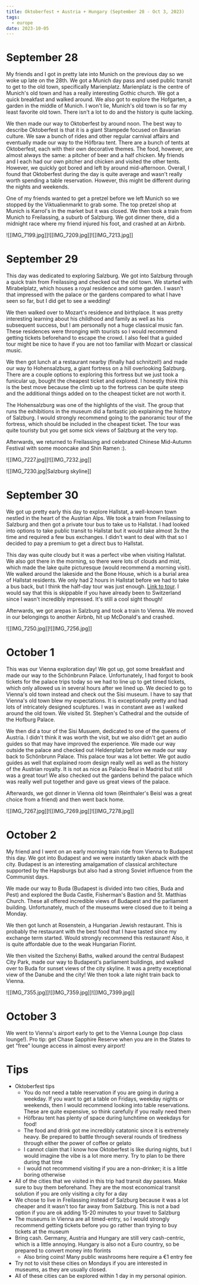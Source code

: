 ```yaml
---
title: Oktoberfest + Austria + Hungary (September 28 - Oct 3, 2023)
tags:
  - europe
date: 2023-10-05
---
```

# September 28

My friends and I got in pretty late into Munich on the previous day so we woke up late on the 28th. We got a Munich day pass and used public transit to get to the old town, specifically Marienplatz. Marienplatz is the centre of Munich's old town and has a really interesting Gothic church. We got a quick breakfast and walked around. We also got to explore the Hofgarten, a garden in the middle of Munich. I won't lie, Munich's old town is so far my least favorite old town. There isn't a lot to do and the history is quite lacking.

We then made our way to Oktoberfest by around noon. The best way to describe Oktoberfest is that it is a giant Stampede focused on Bavarian culture. We saw a bunch of rides and other regular carnival affairs and eventually made our way to the Höfbrau tent. There are a bunch of tents at Oktoberfest, each with their own decorative themes. The food, however, are almost always the same: a pitcher of beer and a half chicken. My friends and I each had our own pitcher and chicken and visited the other tents. However, we quickly got bored and left by around mid-afternoon. Overall, I found that Oktoberfest during the day is quite average and wasn't really worth spending a table reservation. However, this might be different during the nights and weekends.

One of my friends wanted to get a pretzel before we left Munich so we stopped by the Viktualienmarkt to grab some. The top pretzel shop at Munich is Karrol's in the market but it was closed. We then took a train from Munich to Freilassing, a suburb of Salzburg. We got dinner there, did a midnight race where my friend injured his foot, and crashed at an Airbnb.

![[IMG_7199.jpg]]![[IMG_7209.jpg]]![[IMG_7213.jpg]]

# September 29

This day was dedicated to exploring Salzburg. We got into Salzburg through a quick train from Freilassing and checked out the old town. We started with Mirabelplatz, which houses a royal residence and some garden. I wasn't that impressed with the palace or the gardens compared to what I have seen so far, but I did get to see a wedding!

We then walked over to Mozart's residence and birthplace. It was pretty interesting learning about his childhood and family as well as his subsequent success, but I am personally not a huge classical music fan. These residences were thronging with tourists so I would recommend getting tickets beforehand to escape the crowd. I also feel that a guided tour might be nice to have if you are not too familiar with Mozart or classical music.

We then got lunch at a restaurant nearby (finally had schnitzel!) and made our way to Hohensalzburg, a giant fortress on a hill overlooking Salzburg. There are a couple options to exploring this fortress but we just took a funicular up, bought the cheapest ticket and explored. I honestly think this is the best move because the climb up to the fortress can be quite steep and the additional things added on to the cheapest ticket are not worth it.

The Hohensalzburg was one of the highlights of the visit. The group that runs the exhibitions in the museum did a fantastic job explaining the history of Salzburg. I would strongly recommend going to the panoramic tour of the fortress, which should be included in the cheapest ticket. The tour was quite touristy but you get some sick views of Salzburg at the very top.

Afterwards, we returned to Freilassing and celebrated Chinese Mid-Autumn Festival with some mooncake and Shin Ramen :).

![[IMG_7227.jpg]]![[IMG_7232.jpg]]

![[IMG_7230.jpg|Salzburg skyline]]

# September 30

We got up pretty early this day to explore Hallstat, a well-known town nestled in the heart of the Austrian Alps. We took a train from Freilassing to Salzburg and then got a private tour bus to take us to Hallstat. I had looked into options to take public transit to Hallstat but it would take almost 3x the time and required a few bus exchanges. I didn't want to deal with that so I decided to pay a premium to get a direct bus to Hallstat.

This day was quite cloudy but it was a perfect vibe when visiting Hallstat. We also got there in the morning, so there were lots of clouds and mist, which made the lake quite picturesque (would recommend a morning visit). We walked around the lakeside and the Bone House, which is a burial area of Hallstat residents. We only had 2 hours in Hallstat before we had to take a bus back, but I think the half-day tour was just enough. [Link to tour](https://www.panoramatours.com/en/salzburg/tour/hallstatt-tour-945/). I would say that this is skippable if you have already been to Switzerland since I wasn't incredibly impressed. It's still a cool sight though!

Afterwards, we got arepas in Salzburg and took a train to Vienna. We moved in our belongings to another Airbnb, hit up McDonald's and crashed.

![[IMG_7250.jpg]]![[IMG_7256.jpg]]

# October 1

This was our Vienna exploration day! We got up, got some breakfast and made our way to the Schönbrunn Palace. Unfortunately, I had forgot to book tickets for the palace trips today so we had to line up to get timed tickets, which only allowed us in several hours after we lined up. We decied to go to Vienna's old town instead and check out the Sisi museum. I have to say that Vienna's old town blew my expectations. It is exceptionally pretty and had lots of intricately designed sculptures. I was in constant awe as I walked around the old town. We visited St. Stephen's Cathedral and the outside of the Hofburg Palace.

We then did a tour of the Sisi Musuem, dedicated to one of the queens of Austria. I didn't think it was worth the visit, but we also didn't get an audio guides so that may have improved the experience. We made our way outside the palace and checked out Heldenplatz before we made our way back to Schönbrunn Palace. This palace tour was a lot better. We got audio guides as well that explained room design really well as well as the history of the Austrian royalty. It is not as nice as Palacio Real in Madrid but still was a great tour! We also checked out the gardens behind the palace which was really well put together and gave us great views of the palace.

Afterwards, we got dinner in Vienna old town (Reinthaler's Beisl was a great choice from a friend) and then went back home.

![[IMG_7267.jpg]]![[IMG_7269.jpg]]![[IMG_7278.jpg]]

# October 2

My friend and I went on an early morning train ride from Vienna to Budapest this day. We got into Budapest and we were instantly taken aback with the city. Budapest is an interesting amalgamation of classical architecture supported by the Hapsburgs but also had a strong Soviet influence from the Communist days.

We made our way to Buda (Budapest is divided into two cities, Buda and Pest) and explored the Buda Castle, Fisherman's Bastion and St. Matthias Church. These all offered incredible views of Budapest and the parliament building. Unfortunately, much of the museums were closed due to it being a Monday.

We then got lunch at Rosenstein, a Hungarian Jewish restaurant. This is probably the restaurant with the best food that I have tasted since my exchange term started. Would strongly recommend this restaurant! Also, it is quite affordable due to the weak Hungarian Florint.

We then visited the Szchenyi Baths, walked around the central Budapest City Park, made our way to Budapest's parliament buildings, and walked over to Buda for sunset views of the city skyline. It was a pretty exceptional view of the Danube and the city! We then took a late night train back to Vienna.

![[IMG_7355.jpg]]![[IMG_7359.jpg]]![[IMG_7399.jpg]]

# October 3

We went to Vienna's airport early to get to the Vienna Lounge (top class lounge!). Pro tip: get Chase Sapphire Reserve when you are in the States to get "free" lounge access in almost every airport!

# Tips

* Oktoberfest tips
  * You do not need a table reservation if you are going in during a weekday. If you want to get a table on Fridays, weekday nights or weekends, then I would recommend looking into table reservations. These are quite expensive, so think carefully if you really need them
  * Höfbrau tent has plenty of space during lunchtime on weekdays for food!
  * The food and drink got me incredibly catatonic since it is extremely heavy. Be prepared to battle through several rounds of tiredness through either the power of coffee or gelato
  * I cannot claim that I know how Oktoberfest is like during nights, but I would imagine the vibe is a lot more merry. Try to plan to be there during that time
  * I would not recommend visiting if you are a non-drinker; it is a little boring otherwise
* All of the cities that we visited in this trip had transit day passes. Make sure to buy them beforehand. They are the most economical transit solution if you are only visiting a city for a day
* We chose to live in Freilassing instead of Salzburg because it was a lot cheaper and it wasn't too far away from Salzburg. This is not a bad option if you are ok adding 15-20 minutes to your travel to Salzburg
* The museums in Vienna are all timed-entry, so I would strongly recommend getting tickets before you go rather than trying to buy tickets at the museum
* Bring cash. Germany, Austria and Hungary are still very cash-centric, which is a little annoying. Hungary is also not a Euro country, so be prepared to convert money into florints
  * Also bring coins! Many public washrooms here require a €1 entry fee
* Try not to visit these cities on Mondays if you are interested in museums, as they are usually closed.
* All of these cities can be explored within 1 day in my personal opinion.
